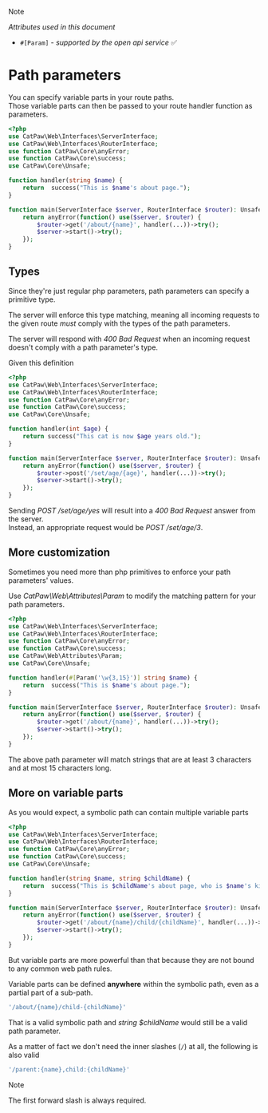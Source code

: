 > [!NOTE]
> _Attributes used in this document_
> - `#[Param]` - _supported by the open api service_ ✅

# Path parameters

You can specify variable parts in your route paths.\
Those variable parts can then be passed to your route handler function as parameters.

```php
<?php
use CatPaw\Web\Interfaces\ServerInterface;
use CatPaw\Web\Interfaces\RouterInterface;
use function CatPaw\Core\anyError;
use function CatPaw\Core\success;
use CatPaw\Core\Unsafe;

function handler(string $name) {
    return  success("This is $name's about page.");
}

function main(ServerInterface $server, RouterInterface $router): Unsafe {
    return anyError(function() use($server, $router) {
        $router->get('/about/{name}', handler(...))->try();
        $server->start()->try();
    });
}
```

## Types

Since they're just regular php parameters, path parameters can specify a primitive type.

The server will enforce this type matching, meaning all incoming requests to the given route _must_ comply with the
types of the path parameters.

The server will respond with _400 Bad Request_ when an incoming request doesn't comply with a path parameter's type.

Given this definition

```php
<?php
use CatPaw\Web\Interfaces\ServerInterface;
use CatPaw\Web\Interfaces\RouterInterface;
use function CatPaw\Core\anyError;
use function CatPaw\Core\success;
use CatPaw\Core\Unsafe;

function handler(int $age) {
    return success("This cat is now $age years old.");
}

function main(ServerInterface $server, RouterInterface $router): Unsafe {
    return anyError(function() use($server, $router) {
        $router->post('/set/age/{age}', handler(...))->try();
        $server->start()->try();
    });
}
```

Sending _POST /set/age/yes_ will result into a _400 Bad Request_ answer from the server.\
Instead, an appropriate request would be _POST /set/age/3_.

## More customization

Sometimes you need more than php primitives to enforce your path parameters' values.

Use _CatPaw\Web\Attributes\Param_ to modify the matching pattern for your path parameters.

```php
<?php
use CatPaw\Web\Interfaces\ServerInterface;
use CatPaw\Web\Interfaces\RouterInterface;
use function CatPaw\Core\anyError;
use function CatPaw\Core\success;
use CatPaw\Web\Attributes\Param;
use CatPaw\Core\Unsafe;

function handler(#[Param('\w{3,15}')] string $name) {
    return  success("This is $name's about page.");
}

function main(ServerInterface $server, RouterInterface $router): Unsafe {
    return anyError(function() use($server, $router) {
        $router->get('/about/{name}', handler(...))->try();
        $server->start()->try();
    });
}
```

The above path parameter will match strings that are at least 3 characters and at most 15 characters long.

## More on variable parts

As you would expect, a symbolic path can contain multiple variable parts

```php
<?php
use CatPaw\Web\Interfaces\ServerInterface;
use CatPaw\Web\Interfaces\RouterInterface;
use function CatPaw\Core\anyError;
use function CatPaw\Core\success;
use CatPaw\Core\Unsafe;

function handler(string $name, string $childName) {
    return  success("This is $childName's about page, who is $name's kitten.");
}

function main(ServerInterface $server, RouterInterface $router): Unsafe {
    return anyError(function() use($server, $router) {
        $router->get('/about/{name}/child/{childName}', handler(...))->try();
        $server->start()->try();
    });
}
```

But variable parts are more powerful than that because they are not bound to any common web path rules.

Variable parts can be defined **anywhere** within the symbolic path, even as a partial part of a sub-path.

```php
'/about/{name}/child-{childName}'
```

That is a valid symbolic path and _string $childName_ would still be a valid path parameter.

As a matter of fact we don't need the inner slashes (`/`) at all, the following is also valid

```php
'/parent:{name},child:{childName}'
```

> [!NOTE]
> The first forward slash is always required.
